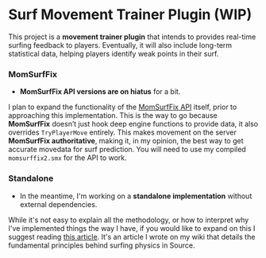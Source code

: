 # Surf Movement Trainer Plugin (WIP)

This project is a **movement trainer plugin** that intends to provides real-time surfing feedback to players. Eventually, it will also include long-term statistical data, helping players identify weak points in their surf.

### MomSurfFix

- **MomSurfFix API versions are on hiatus** for a bit.

I plan to expand the functionality of the [MomSurfFix API](https://github.com/followingthefasciaplane/MomSurfFix-API/tree/master) itself, prior to approaching this implementation. This is the way to go because **MomSurfFix** doesn’t just hook deep engine functions to provide data, it also overrides `TryPlayerMove` entirely. This makes movement on the server **MomSurfFix authoritative**, making it, in my opinion, the best way to get accurate movedata for surf prediction. You will need to use my compiled `momsurffix2.smx` for the API to work.

### Standalone

- In the meantime, I'm working on a **standalone implementation** without external dependencies. 

While it's not easy to explain all the methodology, or how to interpret why I've implemented things the way I have, if you would like to expand on this I suggest reading [this article](https://rampsliders.wiki/doku.php?id=physics:surfsdk13). It's an article I wrote on my wiki that details the fundamental principles behind surfing physics in Source.
